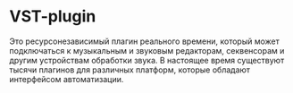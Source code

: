 # VST-plugin
Это ресурсонезависимый плагин реального времени, который может подключаться к музыкальным и звуковым редакторам, секвенсорам и другим устройствам обработки звука. В настоящее время существуют тысячи плагинов для различных платформ, которые обладают интерфейсом автоматизации.
